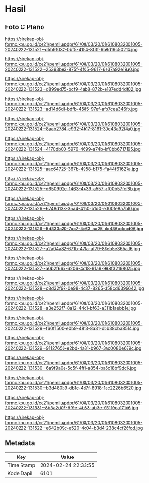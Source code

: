 # Hasil

## Foto C Plano

https://sirekap-obj-formc.kpu.go.id/ce21/pemilu/pdpr/61/08/03/20/01/6108032001005-20240222-131521--d5b9f032-0bf5-4194-8f3f-6b8d19c50214.jpg

https://sirekap-obj-formc.kpu.go.id/ce21/pemilu/pdpr/61/08/03/20/01/6108032001005-20240222-131522--25393be3-875f-4f05-9617-6e37a92e19a0.jpg

https://sirekap-obj-formc.kpu.go.id/ce21/pemilu/pdpr/61/08/03/20/01/6108032001005-20240222-131523--d899ed75-bcf9-4ab8-872b-e187edd4df02.jpg

https://sirekap-obj-formc.kpu.go.id/ce21/pemilu/pdpr/61/08/03/20/01/6108032001005-20240222-131523--ad14d6d1-bdfb-4585-97ef-afb7cea346fb.jpg

https://sirekap-obj-formc.kpu.go.id/ce21/pemilu/pdpr/61/08/03/20/01/6108032001005-20240222-131524--8aab2784-c932-4b17-8161-30e43a92f4a0.jpg

https://sirekap-obj-formc.kpu.go.id/ce21/pemilu/pdpr/61/08/03/20/01/6108032001005-20240222-131524--4170db00-5976-4699-a74b-bf0bb6717195.jpg

https://sirekap-obj-formc.kpu.go.id/ce21/pemilu/pdpr/61/08/03/20/01/6108032001005-20240222-131525--aac64725-367b-4958-b175-ffa44f61627a.jpg

https://sirekap-obj-formc.kpu.go.id/ce21/pemilu/pdpr/61/08/03/20/01/6108032001005-20240222-131525--d650992e-1463-4439-a557-af00b57fcf8b.jpg

https://sirekap-obj-formc.kpu.go.id/ce21/pemilu/pdpr/61/08/03/20/01/6108032001005-20240222-131526--6748d133-35a4-41a0-b1d0-e000fe8a7b10.jpg

https://sirekap-obj-formc.kpu.go.id/ce21/pemilu/pdpr/61/08/03/20/01/6108032001005-20240222-131526--5d833a29-7ac7-4c63-aa25-de486edeed06.jpg

https://sirekap-obj-formc.kpu.go.id/ce21/pemilu/pdpr/61/08/03/20/01/6108032001005-20240222-131527--a2a04a82-671b-47fa-af79-86eb5e365ad6.jpg

https://sirekap-obj-formc.kpu.go.id/ce21/pemilu/pdpr/61/08/03/20/01/6108032001005-20240222-131527--a0b2f665-6206-4d18-91a9-998f32198025.jpg

https://sirekap-obj-formc.kpu.go.id/ce21/pemilu/pdpr/61/08/03/20/01/6108032001005-20240222-131528--c8d32f92-0e98-4c37-8265-358cd6399642.jpg

https://sirekap-obj-formc.kpu.go.id/ce21/pemilu/pdpr/61/08/03/20/01/6108032001005-20240222-131528--a3e252f7-8a12-44c1-bf63-a311b1aebb1e.jpg

https://sirekap-obj-formc.kpu.go.id/ce21/pemilu/pdpr/61/08/03/20/01/6108032001005-20240222-131529--f60f1500-e0b9-48f3-8a31-dbb38cba8514.jpg

https://sirekap-obj-formc.kpu.go.id/ce21/pemilu/pdpr/61/08/03/20/01/6108032001005-20240222-131529--91127656-e2bd-4a31-b967-3ac0080e679c.jpg

https://sirekap-obj-formc.kpu.go.id/ce21/pemilu/pdpr/61/08/03/20/01/6108032001005-20240222-131530--6a9f9a0e-5c5f-4ff1-a854-ba5c18bf9dc6.jpg

https://sirekap-obj-formc.kpu.go.id/ce21/pemilu/pdpr/61/08/03/20/01/6108032001005-20240222-131530--b3d480b9-db1c-4d7f-8918-1ec2226b6520.jpg

https://sirekap-obj-formc.kpu.go.id/ce21/pemilu/pdpr/61/08/03/20/01/6108032001005-20240222-131531--8b3a2d07-6f9e-4b83-ab3e-951f9ca171d6.jpg

https://sirekap-obj-formc.kpu.go.id/ce21/pemilu/pdpr/61/08/03/20/01/6108032001005-20240222-131522--e642b09c-e520-4c04-b3d4-238c4cf26fcd.jpg


## Metadata

| Key        | Value               |
| ---------- | ------------------- |
| Time Stamp | 2024-02-24 22:33:55 |
| Kode Dapil | 6101                |




